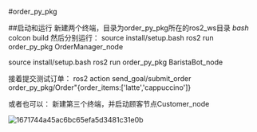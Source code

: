 #order_py_pkg

##启动和运行
新建两个终端，目录为order_py_pkg所在的ros2_ws目录
*bash*
colcon build
然后分别运行：
source install/setup.bash
ros2 run order_py_pkg OrderManager_node

source install/setup.bash
ros2 run order_py_pkg BaristaBot_node

接着提交测试订单：
ros2 action send_goal/submit_order order_py_pkg/Order"{order_items:['latte','cappuccino']}

或者也可以：
新建第三个终端，并启动顾客节点Customer_node



![1671744a45ac6bc65efa5d3481c31e0b](https://github.com/user-attachments/assets/cd8e7432-c15a-465b-a275-61d149925fe1)
